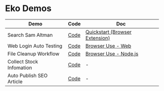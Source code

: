 # Eko Demos

| Demo     | Code     | Doc | 
|----------|----------|----------|
| Search Sam Altman    | [Code](https://github.com/FellouAI/eko-demos/tree/main/browser-extension-quickstart)   |[Quickstart (Browser Extension)](https://eko.fellou.ai/docs/getting-started/quickstart/)
| Web Login Auto Testing    | [Code](https://github.com/FellouAI/eko-demos/tree/main/web-demo-login-autotest)   | [Browser Use - Web](https://eko.fellou.ai/docs/browseruse/browser-web/)
| File Cleanup Workflow    | [Code]()   | [Browser Use - Node.js](https://eko.fellou.ai/docs/computeruse/computer-node/)
| Collect Stock Infomation    | [Code](https://github.com/FellouAI/eko-demos/tree/main/browser-extension-stock)   | -
| Auto Publish SEO Article    | [Code]()   | -